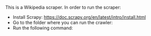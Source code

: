 This is a Wikipedia scraper. 
In order to run the scraper:
* Install Scrapy: https://doc.scrapy.org/en/latest/intro/install.html
* Go to the folder where you can run the crawler:
* Run the following command:

